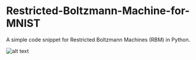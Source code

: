 # Restricted-Boltzmann-Machine-for-MNIST
A simple code snippet for Restricted Boltzmann Machines (RBM) in Python. 

![alt text](http://https://www.researchgate.net/publication/307917114/figure/fig1/AS:406792300449794@1473998250849/The-model-of-Restricted-Boltzmann-Machine-RBM.png)

